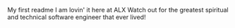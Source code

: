 My first readme
I am lovin' it here at ALX
Watch out for the greatest spiritual and technical software engineer that ever lived!
